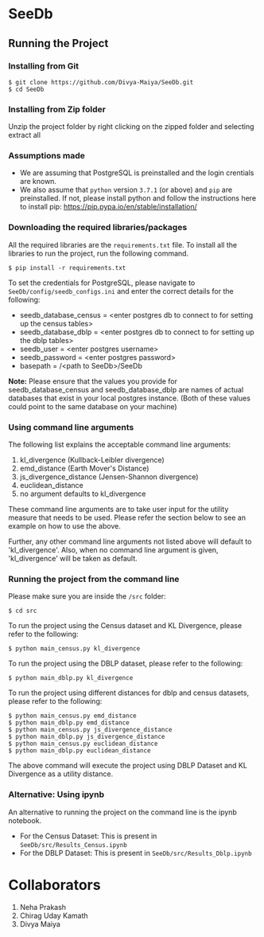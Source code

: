 # SeeDb

## Running the Project

### Installing from Git
```
$ git clone https://github.com/Divya-Maiya/SeeDb.git
$ cd SeeDb
```

### Installing from Zip folder
Unzip the project folder by right clicking on the zipped folder and selecting extract all

### Assumptions made
* We are assuming that PostgreSQL is preinstalled and the login crentials are known. 
* We also assume that `python` version `3.7.1` (or above) and `pip` are preinstalled. If not, please install python and follow the instructions here to install pip: https://pip.pypa.io/en/stable/installation/

### Downloading the required libraries/packages
All the required libraries are the `requirements.txt` file. To install all the libraries to run the project, run the following command. 
```
$ pip install -r requirements.txt
```

To set the credentials for PostgreSQL, please navigate to `SeeDb/config/seedb_configs.ini` and enter the correct details for the following:
* seedb_database_census = \<enter postgres db to connect to for setting up the census tables>
* seedb_database_dblp = \<enter postgres db to connect to for setting up the dblp tables>
* seedb_user = \<enter postgres username>
* seedb_password = \<enter postgres password>
* basepath = /\<path to SeeDb>/SeeDb

**Note:** Please ensure that the values you provide for seedb_database_census and seedb_database_dblp are names of actual databases that exist in your local postgres instance. (Both of these values could point to the same database on your machine)

### Using command line arguments
The following list explains the acceptable command line arguments: 
1. kl_divergence (Kullback-Leibler divergence)
2. emd_distance (Earth Mover's Distance)
3. js_divergence_distance (Jensen-Shannon divergence)
4. euclidean_distance
5. no argument defaults to kl_divergence

These command line arguments are to take user input for the utility measure that needs to be used. Please refer the section below to see an example on how to use the above.

Further, any other command line arguments not listed above will default to 'kl_divergence'. Also, when no command line argument is given, 'kl_divergence' will be taken as default.

### Running the project from the command line
Please make sure you are inside the `/src` folder:
```commandline
$ cd src
```
To run the project using the Census dataset and KL Divergence, please refer to the following: 
```commandline
$ python main_census.py kl_divergence
```

To run the project using the DBLP dataset, please refer to the following: 
```commandline
$ python main_dblp.py kl_divergence
```

To run the project using different distances for dblp and census datasets, please refer to the following: 
```commandline
$ python main_census.py emd_distance
$ python main_dblp.py emd_distance
$ python main_census.py js_divergence_distance
$ python main_dblp.py js_divergence_distance
$ python main_census.py euclidean_distance
$ python main_dblp.py euclidean_distance

```

The above command will execute the project using DBLP Dataset and KL Divergence as a utility distance.

### Alternative: Using ipynb
An alternative to running the project on the command line is the ipynb notebook.
* For the Census Dataset: This is present in `SeeDb/src/Results_Census.ipynb`
* For the DBLP Dataset: This is present in `SeeDb/src/Results_Dblp.ipynb`


# Collaborators 
1. Neha Prakash
2. Chirag Uday Kamath
3. Divya Maiya
